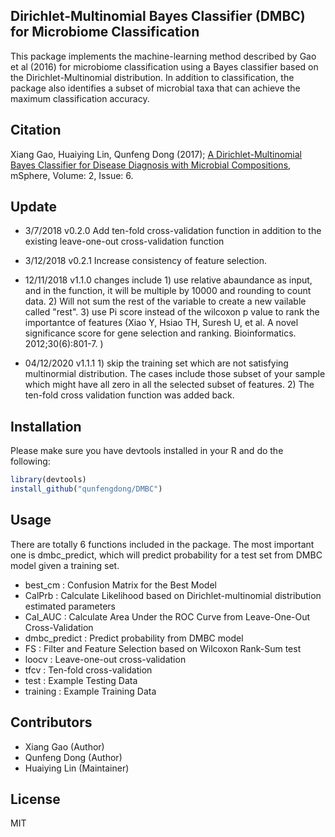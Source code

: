 Dirichlet-Multinomial Bayes Classifier (DMBC) for Microbiome Classification
---------------------------------------------------------------------------
This package implements the machine-learning method described by Gao et al (2016) for microbiome classification using a Bayes classifier based on the Dirichlet-Multinomial distribution.  In addition to classification, the package also identifies a subset of microbial taxa that can achieve the maximum classification accuracy.

## Citation
Xiang Gao, Huaiying Lin, Qunfeng Dong (2017); [A Dirichlet-Multinomial Bayes Classifier for Disease Diagnosis with Microbial Compositions](http://msphere.asm.org/content/msph/2/6/e00536-17.full.pdf), mSphere, Volume: 2, Issue: 6.

## Update
* 3/7/2018 v0.2.0 Add ten-fold cross-validation function in addition to the existing leave-one-out cross-validation function
* 3/12/2018 v0.2.1 Increase consistency of feature selection.
* 12/11/2018	v1.1.0	changes include 1) use relative abaundance as input, and in the function, it will be multiple by 10000 and rounding to count data. 2) Will not sum the rest of the variable to create a new vailable called "rest". 3) use Pi score instead of the wilcoxon p value to rank the importantce of features (Xiao Y, Hsiao TH, Suresh U, et al. A novel significance score for gene selection and ranking. Bioinformatics. 2012;30(6):801-7. )

* 04/12/2020	v1.1.1	1) skip the training set which are not satisfying multinormial distribution. The cases include those subset of your sample which might have all zero in all the selected subset of features. 2) The ten-fold cross validation function was added back.

## Installation

Please make sure you have devtools installed in your R and do the following:

```R
library(devtools)
install_github("qunfengdong/DMBC")
```

## Usage

There are totally 6 functions included in the package. The most important one is dmbc_predict, which will predict probability for a test set from DMBC model given a training set.

* best_cm	: Confusion Matrix for the Best Model
* CalPrb	: Calculate Likelihood based on Dirichlet-multinomial distribution estimated parameters
* Cal_AUC	: Calculate Area Under the ROC Curve from Leave-One-Out Cross-Validation
* dmbc_predict	: Predict probability from DMBC model 
* FS	: Filter and Feature Selection based on Wilcoxon Rank-Sum test
* loocv	: Leave-one-out cross-validation
* tfcv	: Ten-fold cross-validation
* test	: Example Testing Data
* training	: Example Training Data

## Contributors

* Xiang Gao (Author)
* Qunfeng Dong (Author)
* Huaiying Lin (Maintainer)

## License

MIT
